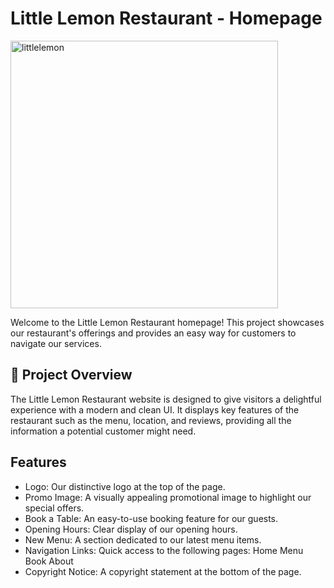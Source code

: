 # Little Lemon Restaurant - Homepage
<img width="428" alt="littlelemon" src="https://github.com/user-attachments/assets/f8b3c4e5-da83-4158-a700-7303b900d6bc">

Welcome to the Little Lemon Restaurant homepage! This project showcases our restaurant's offerings and provides an easy way for customers to navigate our services.

## 🚀 Project Overview
The Little Lemon Restaurant website is designed to give visitors a delightful experience with a modern and clean UI. It displays key features of the restaurant such as the menu, location, and reviews, providing all the information a potential customer might need.
## Features
- Logo: Our distinctive logo at the top of the page.
- Promo Image: A visually appealing promotional image to highlight our special offers.
- Book a Table: An easy-to-use booking feature for our guests.
- Opening Hours: Clear display of our opening hours.
- New Menu: A section dedicated to our latest menu items.
- Navigation Links: Quick access to the following pages:
    Home
    Menu
    Book
    About
- Copyright Notice: A copyright statement at the bottom of the page.
